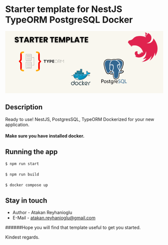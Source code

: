 # Starter template for NestJS TypeORM PostgreSQL Docker

![Tech stack](assets/tech-stack.png "Tech stack")

## Description

Ready to use! NestJS, PostgresSQL, TypeORM Dockerized for your new application.

#### Make sure you have installed docker.

## Running the app

```bash
$ npm run start

$ npm run build

$ docker compose up
```

## Stay in touch

- Author - Atakan Reyhanioglu 
- E-Mail - atakan.reyhanioglu@gmail.com

######Hope you will find that template useful to get you started.

Kindest regards.
